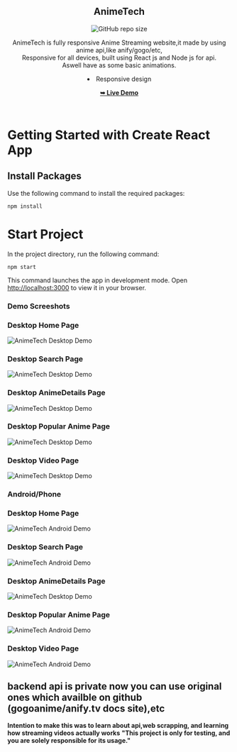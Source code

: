 <div align="center">
  
  <h2 align="center">AnimeTech</h2>

  ![GitHub repo size](https://img.shields.io/github/repo-size/Tech2cool/animeTech)


  AnimeTech is fully responsive Anime Streaming website,it made by using anime api,like anify/gogo/etc, 
  <br />Responsive for all devices, built using React js and Node js for api.
  <br />Aswell have as some basic animations.
  <li align="center">Responsive design</li>

  <a href="https://animetech.vercel.app/"><strong>➥ Live Demo</strong></a>

</div>

<br />


# Getting Started with Create React App

## Install Packages
Use the following command to install the required packages:

``npm install``

# Start Project
In the project directory, run the following command:

``npm start``

This command launches the app in development mode.
Open [http://localhost:3000](http://localhost:3000) to view it in your browser.

### Demo Screeshots

### Desktop Home Page
![AnimeTech Desktop Demo](./readme-images/home.png "Desktop Home")

### Desktop Search Page
![AnimeTech Desktop Demo](./readme-images/search.png "Desktop Search")

### Desktop AnimeDetails Page
![AnimeTech Desktop Demo](./readme-images/animeDetails.png "Desktop AnimeDetails")

### Desktop Popular Anime Page
![AnimeTech Desktop Demo](./readme-images/popular.png "Desktop Popular")

### Desktop Video Page
![AnimeTech Desktop Demo](./readme-images/video.png "Desktop Video")


### Android/Phone

### Desktop Home Page
![AnimeTech Android Demo](./readme-images/phone_home.png "Android Home")

### Desktop Search Page
![AnimeTech Android Demo](./readme-images/phone_search.png "Android Search")

### Desktop AnimeDetails Page
![AnimeTech Desktop Demo](./readme-images/phone_animeDetails.png "Desktop AnimeDetails")

### Desktop Popular Anime Page
![AnimeTech Android Demo](./readme-images/phone_popular.png "Android Popular")

### Desktop Video Page
![AnimeTech Android Demo](./readme-images/phone_video.png "Android Video")


## backend api is private now you can use original ones which availble on github (gogoanime/anify.tv docs site),etc

**Intention to make this was to learn about api,web scrapping, and learning how streaming videos actually works**
**"This project is only for testing, and you are solely responsible for its usage."** 